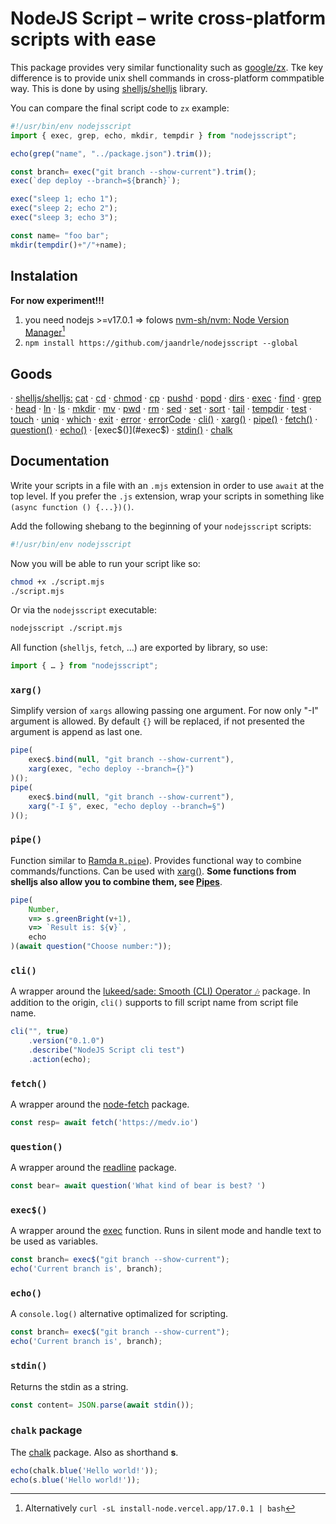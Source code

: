 # NodeJS Script – write cross-platform scripts with ease
This package provides very similar functionality such as [google/zx](https://github.com/google/zx).
Tke key difference is to provide unix shell commands in cross-platform commpatible way.
This is done by using [shelljs/shelljs](https://github.com/shelljs/shelljs) library.

You can compare the final script code to `zx` example:
```javascript
#!/usr/bin/env nodejsscript
import { exec, grep, echo, mkdir, tempdir } from "nodejsscript";

echo(grep("name", "../package.json").trim());

const branch= exec("git branch --show-current").trim();
exec(`dep deploy --branch=${branch}`);

exec("sleep 1; echo 1");
exec("sleep 2; echo 2");
exec("sleep 3; echo 3");

const name= "foo bar";
mkdir(tempdir()+"/"+name);
```

## Instalation
**For now experiment!!!**

1. you need nodejs >=v17.0.1 ⇒ folows [nvm-sh/nvm: Node Version Manager](https://github.com/nvm-sh/nvm)[^node]
1. `npm install https://github.com/jaandrle/nodejsscript --global`

## Goods
 · [shelljs/shelljs:](https://github.com/shelljs/shelljs)
[cat](https://github.com/shelljs/shelljs#catoptions-file--file-) · [cd](https://github.com/shelljs/shelljs#cddir) · [chmod](https://github.com/shelljs/shelljs#chmodoptions-octal_mode--octal_string-file) · [cp](https://github.com/shelljs/shelljs#cpoptions-source--source--dest)
 · [pushd](https://github.com/shelljs/shelljs#pushdoptions-dir---n--n) · [popd](https://github.com/shelljs/shelljs#popdoptions--n--n) · [dirs](https://github.com/shelljs/shelljs#dirsoptions--n---n) · [exec](https://github.com/shelljs/shelljs#execcommand--options--callback)
 · [find](https://github.com/shelljs/shelljs#findpath--path-) · [grep](https://github.com/shelljs/shelljs#grepoptions-regex_filter-file--file-) · [head](https://github.com/shelljs/shelljs#head-n-num-file--file-) · [ln](https://github.com/shelljs/shelljs#lnoptions-source-dest)
 · [ls](https://github.com/shelljs/shelljs#lsoptions-path-) · [mkdir](https://github.com/shelljs/shelljs#mkdiroptions-dir--dir-) · [mv](https://github.com/shelljs/shelljs#mvoptions--source--source--dest) · [pwd](https://github.com/shelljs/shelljs#pwd)
 · [rm](https://github.com/shelljs/shelljs#rmoptions-file--file-) · [sed](https://github.com/shelljs/shelljs#sedoptions-search_regex-replacement-file--file-) · [set](https://github.com/shelljs/shelljs#setoptions) · [sort](https://github.com/shelljs/shelljs#sortoptions-file--file-)
 · [tail](https://github.com/shelljs/shelljs#tail-n-num-file--file-) · [tempdir](https://github.com/shelljs/shelljs#tempdir) · [test](https://github.com/shelljs/shelljs#testexpression) · [touch](https://github.com/shelljs/shelljs#touchoptions-file--file-)
 · [uniq](https://github.com/shelljs/shelljs#uniqoptions-input-output) · [which](https://github.com/shelljs/shelljs#whichcommand) · [exit](https://github.com/shelljs/shelljs#exitcode) · [error](https://github.com/shelljs/shelljs#error) · [errorCode](https://github.com/shelljs/shelljs#errorcode) 
 · [cli()](#cli)
 · [xarg()](#xarg)
 · [pipe()](#pipe)
 · [fetch()](#fetch)
 · [question()](#question)
 · [echo()](#echo)
 · [exec$()](#exec$)
 · [stdin()](#stdin)
 · [chalk](#chalk-package)


## Documentation

Write your scripts in a file with an `.mjs` extension in order to
use `await` at the top level. If you prefer the `.js` extension,
wrap your scripts in something like `(async function () {...})()`.

Add the following shebang to the beginning of your `nodejsscript` scripts:
```bash
#!/usr/bin/env nodejsscript
```

Now you will be able to run your script like so:
```bash
chmod +x ./script.mjs
./script.mjs
```

Or via the `nodejsscript` executable:

```bash
nodejsscript ./script.mjs
```

All function (`shelljs`, `fetch`, …) are exported by library, so use:
```javascript
import { … } from "nodejsscript";
```

### `xarg()`
Simplify version of `xargs` allowing passing one argument. For now only "-I" argument is allowed.
By default `{}` will be replaced, if not presented the argument is append as last one.

```js
pipe(
	exec$.bind(null, "git branch --show-current"),
	xarg(exec, "echo deploy --branch={}")
)();
pipe(
	exec$.bind(null, "git branch --show-current"),
	xarg("-I §", exec, "echo deploy --branch=§")
)();
```

### `pipe()`
Function similar to [Ramda `R.pipe`](https://ramdajs.com/docs/#pipe)). Provides functional way to combine commands/functions.
Can be used with [xarg()](#xarg). **Some functions from shelljs also allow you to combine them, see [Pipes](https://github.com/shelljs/shelljs#pipes)**.

```js
pipe(
	Number,
	v=> s.greenBright(v+1),
	v=> `Result is: ${v}`,
	echo
)(await question("Choose number:"));

```

### `cli()`
A wrapper around the [lukeed/sade: Smooth (CLI) Operator 🎶](https://github.com/lukeed/sade) package.
In addition to the origin, `cli()` supports to fill script name from script file name.

```js
cli("", true)
	.version("0.1.0")
	.describe("NodeJS Script cli test")
	.action(echo);
```

### `fetch()`
A wrapper around the [node-fetch](https://www.npmjs.com/package/node-fetch) package.

```js
const resp= await fetch('https://medv.io')
```

### `question()`
A wrapper around the [readline](https://nodejs.org/api/readline.html) package.

```js
const bear= await question('What kind of bear is best? ')
```

### `exec$()`
A wrapper around the [exec](https://github.com/shelljs/shelljs#execcommand--options--callback) function.
Runs in silent mode and handle text to be used as variables.

```js
const branch= exec$("git branch --show-current");
echo('Current branch is', branch);
```

### `echo()`
A `console.log()` alternative optimalized for scripting.

```js
const branch= exec$("git branch --show-current");
echo('Current branch is', branch);
```

### `stdin()`
Returns the stdin as a string.

```js
const content= JSON.parse(await stdin());
```

### `chalk` package
The [chalk](https://www.npmjs.com/package/chalk) package. Also as shorthand **s**.

```js
echo(chalk.blue('Hello world!'));
echo(s.blue('Hello world!'));
```

[^node]: Alternatively `curl -sL install-node.vercel.app/17.0.1 | bash`
